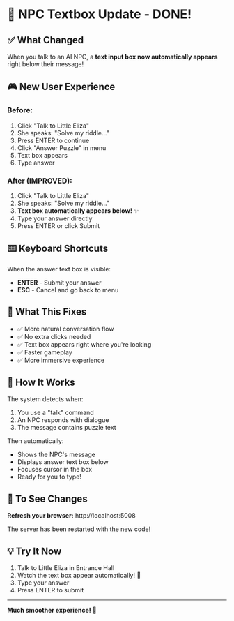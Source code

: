 # 💬 NPC Textbox Update - DONE!

## ✅ What Changed

When you talk to an AI NPC, a **text input box now automatically appears** right below their message!

## 🎮 New User Experience

### Before:
1. Click "Talk to Little Eliza"
2. She speaks: "Solve my riddle..."
3. Press ENTER to continue
4. Click "Answer Puzzle" in menu
5. Text box appears
6. Type answer

### After (IMPROVED):
1. Click "Talk to Little Eliza"
2. She speaks: "Solve my riddle..."
3. **Text box automatically appears below!** ✨
4. Type your answer directly
5. Press ENTER or click Submit

## ⌨️ Keyboard Shortcuts

When the answer text box is visible:
- **ENTER** - Submit your answer
- **ESC** - Cancel and go back to menu

## 🎯 What This Fixes

- ✅ More natural conversation flow
- ✅ No extra clicks needed
- ✅ Text box appears right where you're looking
- ✅ Faster gameplay
- ✅ More immersive experience

## 📱 How It Works

The system detects when:
1. You use a "talk" command
2. An NPC responds with dialogue
3. The message contains puzzle text

Then automatically:
- Shows the NPC's message
- Displays answer text box below
- Focuses cursor in the box
- Ready for you to type!

## 🔄 To See Changes

**Refresh your browser:** http://localhost:5008

The server has been restarted with the new code!

## 💡 Try It Now

1. Talk to Little Eliza in Entrance Hall
2. Watch the text box appear automatically! 💭
3. Type your answer
4. Press ENTER to submit

---

**Much smoother experience! 🎉**

